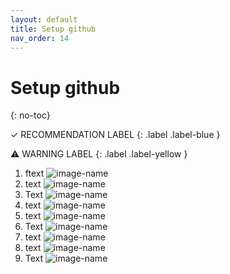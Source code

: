 ```yaml
---
layout: default
title: Setup github
nav_order: 14
---
```


# Setup github

{: no-toc}

✓ RECOMMENDATION LABEL
{: .label .label-blue }

⚠ WARNING LABEL 
{: .label .label-yellow }


1. ftext
![image-name](url?raw=true "alt text here") 
2. text
![image-name](url?raw=true "alt text here") 
3. Text
![image-name](url?raw=true "alt text here")
4. text
![image-name](url?raw=true "alt text here") 
5. text
![image-name](url?raw=true "alt text here") 
6. Text
![image-name](url?raw=true "alt text here")
7. text
![image-name](url?raw=true "alt text here") 
8. text
![image-name](url?raw=true "alt text here") 
9. Text
![image-name](url?raw=true "alt text here")